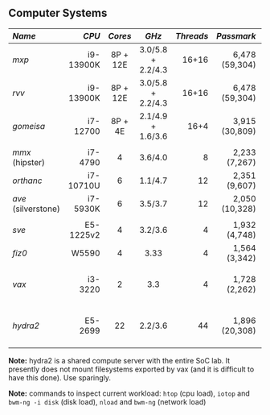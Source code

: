 ## Computer Systems


| *Name*             | *CPU*     | *Cores* | *GHz*             | *Threads* | *Passmark*     | *RAM* | *Disk1*      | *Disk2*   | *GPU*            |
|:-------------------|----------:|:-------:|:-----------------:|----------:|---------------:|------:|-------------:|----------:|------------------|
| *mxp*              | i9-13900K | 8P + 12E| 3.0/5.8 + 2.2/4.3 | 16+16     | 6,478 (59,304) | 192GB | ssd:2TB      | ssd:4TB(/)| RTX 4090 24GB    |
| *rvv*              | i9-13900K | 8P + 12E| 3.0/5.8 + 2.2/4.3 | 16+16     | 6,478 (59,304) | 192GB | ssd:2TB      | ssd:4TB(/)| RTX 4090 24GB    |
| *gomeisa*          | i7-12700  | 8P + 4E | 2.1/4.9 + 1.6/3.6 | 16+4      | 3,915 (30,809) | 128GB | ssd:2TB(/)   | hdd:none  | Titan V 24GB     |
|                    |           |         |                   |           |                |       |              |           |                  |
| *mmx* (hipster)    | i7-4790   | 4       | 3.6/4.0           |    8      | 2,233  (7,267) | 32GB  | ssd:1TB(/)   | hdd:1TB   | none             |
| *orthanc*          | i7-10710U | 6       | 1.1/4.7           |   12      | 2,351  (9,607) | 64GB  | ssd:500GB(/) | hdd:none  | none             |
| *ave* (silverstone)| i7-5930K  | 6       | 3.5/3.7           |   12      | 2,050 (10,328) | 32GB  | ssd:1TB(/)   | hdd:400GB | Titan V 24GB     |
|                    |           |         |                   |           |                |       |              |           |                  |
| *sve*              | E5-1225v2 | 4       | 3.2/3.6           |    4      | 1,932  (4,748) | 32GB  | ssd:120GB(/) | hdd:400GB | none             |
| *fiz0*             | W5590     | 4       | 3.33              |    4      | 1,564  (3,342) | 48GB  | ssd:120GB(/) | hdd:400GB | Titan V 24GB     |
|                    |           |         |                   |           |                |       |              |           |                  |
| *vax*              | i3-3220   | 2       | 3.3               |    4      | 1,728  (2,262) | 20GB  | ssd:60GB(/)  | raid10:14TB | fileserver, do not use |
|                    |           |         |                   |           |                |       |              |           |                  |
| *hydra2*           | E5-2699   | 22      | 2.2/3.6           |    44     | 1,896 (20,308) |1024GB | none         | none      | GTX 1080 Ti 11GB  (qty: 4) |

**Note:** hydra2 is a shared compute server with the entire SoC lab. It presently does not mount filesystems exported by vax (and it is difficult to have this done). Use sparingly.

**Note:** commands to inspect current workload: ``htop`` (cpu load), ``iotop`` and ``bwm-ng -i disk`` (disk load), ``nload`` and ``bwm-ng`` (network load)
